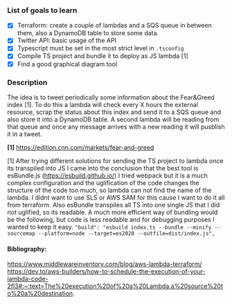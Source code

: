 ### List of goals to learn
- [X] Terraform: create a couple of lambdas and a SQS queue in between them, also a DynamoDB table to store some data.
- [X] Twitter API: basic usage of the API
- [X] Typescript must be set in the most strict level in `.tsconfig`
- [X] Compile TS project and bundle it to deploy as JS lambda [1]
- [X] Find a good graphical diagram tool

### Description
The idea is to tweet periodically some information about the Fear&Greed index [1]. To do this a lambda will check every X hours the external resource, scrap the status about this index and send it to a SQS queue and also store it into a DynamoDB table.
A second lambda will be reading from that queue and once any message arrives with a new reading it will pusblish it in a tweet.

<b>[1]</b> https://edition.cnn.com/markets/fear-and-greed


[1] After trying different solutions for sending the TS project to lambda once its transpiled into JS I came into the conclusion that the best tool is esBundle.js (https://esbuild.github.io/)
I tried webpack but it is a much complex configuration and the uglification of the code changes the structure of the code too much, so lambda can not find the name of the lambda. I didnt
want to use SLS or AWS SAM for this cause I want to do it all from terraform. Also esBundle transpiles all TS into one single JS that I did not uglified, so its readable. A much more efficient
way of bundling would be the following, but code is less readable and for debugging purposes I wanted to keep it easy.
```"build": "esbuild index.ts --bundle --minify --sourcemap --platform=node --target=es2020 --outfile=dist/index.js",```


#### Bibliography: 

https://www.middlewareinventory.com/blog/aws-lambda-terraform/
https://dev.to/aws-builders/how-to-schedule-the-execution-of-your-lambda-code-2fl3#:~:text=The%20execution%20of%20a%20Lambda,a%20source%20to%20a%20destination.
